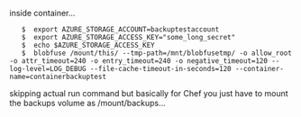 inside container...

```
   $  export AZURE_STORAGE_ACCOUNT=backuptestaccount
   $  export AZURE_STORAGE_ACCESS_KEY="some_long_secret"
   $  echo $AZURE_STORAGE_ACCESS_KEY 
   $  blobfuse /mount/this/ --tmp-path=/mnt/blobfusetmp/ -o allow_root -o attr_timeout=240 -o entry_timeout=240 -o negative_timeout=120 --log-level=LOG_DEBUG --file-cache-timeout-in-seconds=120 --container-name=containerbackuptest
```

skipping actual run command but basically for Chef you just have to mount the backups volume as /mount/backups...
